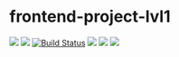 # frontend-project-lvl1
<a href="https://codeclimate.com/github/Rasikon/frontend-project-lvl1/maintainability"><img src="https://api.codeclimate.com/v1/badges/d51df03bb2aa1ede83fe/maintainability" /></a>
<a href="https://codeclimate.com/github/Rasikon/frontend-project-lvl1/test_coverage"><img src="https://api.codeclimate.com/v1/badges/d51df03bb2aa1ede83fe/test_coverage" /></a>
[![Build Status](https://travis-ci.org/Rasikon/frontend-project-lvl1.svg?branch=master)](https://travis-ci.org/Rasikon/frontend-project-lvl1)
<a href="https://asciinema.org/a/xM2dOgzJ87Fnfzfsq36DjeXMu" target="_blank"><img src="https://asciinema.org/a/xM2dOgzJ87Fnfzfsq36DjeXMu.svg" /></a>
<a href="https://asciinema.org/a/9ZCoIVHBBWEGHvpNQGybWJuFs" target="_blank"><img src="https://asciinema.org/a/9ZCoIVHBBWEGHvpNQGybWJuFs.svg" /></a>
<a href="https://asciinema.org/a/dQg3bIlerg89YWQMzEbfAIdaH" target="_blank"><img src="https://asciinema.org/a/dQg3bIlerg89YWQMzEbfAIdaH.svg" /></a>